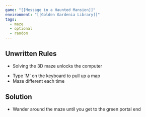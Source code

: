 ```yaml
---
game: "[[Message in a Haunted Mansion]]"
environment: "[[Golden Gardenia Library]]"
tags:
  - maze
  - optional
  - random
---
```

## Unwritten Rules
* Solving the 3D maze unlocks the computer
- Type ‘M’ on the keyboard to pull up a map
- Maze different each time
## Solution
* Wander around the maze until you get to the green portal end
